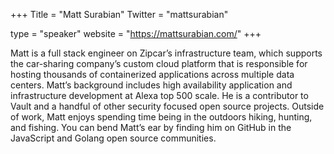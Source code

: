 +++
Title = "Matt Surabian"
Twitter = "mattsurabian"

type = "speaker"
website = "https://mattsurabian.com/"
+++

Matt is a full stack engineer on Zipcar’s infrastructure team, which supports the car-sharing company’s custom cloud platform that is responsible for hosting thousands of containerized applications across multiple data centers. Matt’s background includes high availability application and infrastructure development at Alexa top 500 scale. He is a contributor to Vault and a handful of other security focused open source projects. Outside of work, Matt enjoys spending time being in the outdoors hiking, hunting, and fishing. You can bend Matt’s ear by finding him on GitHub in the JavaScript and Golang open source communities.